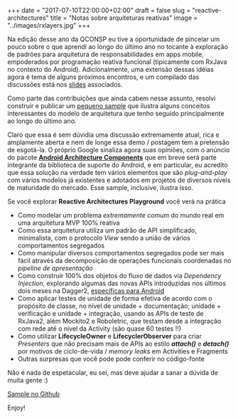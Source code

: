 +++
date = "2017-07-10T22:00:00+02:00"
draft = false
slug = "reactive-architectures"
title = "Notas sobre arquiteturas reativas"
image = "../images/rxlayers.jpg"
+++


Na edição desse ano da QCONSP eu tive a oportunidade de pincelar um pouco sobre o que aprendi ao longo do último ano no tocante à exploração de padrões para arquitetura de responsabilidades em apps mobile, empoderados por programação reativa funcional (tipicamente com RxJava no contexto do Android). Adicionalmente, uma extensão dessas idéias agora é tema de alguns próximos encontros, e um compilado das discussões está nos [slides](https://speakerdeck.com/ubiratansoares/evoluindo-arquiteturas-reativas) associados.

Como parte das contribuições que ainda cabem nesse assunto, resolvi construir e publicar um [pequeno sample](https://github.com/ubiratansoares/reactive-architectures-playground) que ilustra alguns conceitos interessantes do modelo de arquitetura que tenho seguido principalmente ao longo do último ano. 

Claro que essa é sem dúvidia uma discussão extremamente atual, rica e amplamente aberta e nem de longe essa demo / postagem tem a pretensão de esgotá-la. O próprio Google sinaliza agora suas opiniões, com o anúncio do pacote [**Android Architecture Components**](https://developer.android.com/topic/libraries/architecture/index.html) que em breve será parte integrante da biblioteca de suporte do Android, e em particular, eu acredito que essa solução na verdade tem vários elementos que são *plug-and-play* com vários modelos já existentes e adotados em projetos de diversos níveis de maturidade do mercado. Esse sample, inclusive, ilustra isso.

Se você explorar **Reactive Architectures Playground** você verá na prática

- Como modelar um problema _extremamente comum_ do mundo real em uma arquitetura MVP 100% reativa
- Como essa arquitetura utiliza um padrão de API simplificado, minimalista, com o protocolo *View* sendo a união de vários comportamentos segregados
- Como manipular diversos comportamentos segregados pode ser mais fácil através da decomposição de operações funcionais coordenadas no *pipeline de apresentação*
- Como construir 100% dos objetos do fluxo de dados via *Dependency Injection*, explorando algumas das novas APIs introduzidas nos últimos dois meses na Dagger2, [específicas para Android](https://github.com/google/dagger/releases/tag/dagger-2.11)
- Como aplicar testes de unidade de forma efetiva de acordo com o propósito de classe, no nível de unidade + documentação; unidade + verificação e unidade + integração, usando as APIs de teste de RxJava2, além Mockito2 e Roboletric, que testam desde a integração com rede até o nível da Activity (são quase 60 testes !!)
- Como utilizar **LifecycleOwner** e **LifecyclerObserver** para criar *Presenters* que não precisam mais de APIs ao estilo **_attach()_** e **_detach()_** por motivos de ciclo-de-vida / *memory leaks* em Activities e Fragments 
- Outras surpresas que você pode pode conferir no código-fonte

Não é nada de espetacular, eu sei, mas deve ajudar a sanar a dúvida de muita gente :)

[Sample no Github](https://github.com/ubiratansoares/reactive-architectures-playground)

Enjoy!